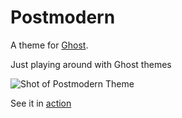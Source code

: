 # Postmodern

A theme for [Ghost](http://github.com/tryghost/ghost/).

Just playing around with Ghost themes

![Shot of Postmodern Theme](https://raw.github.com/dmadisetti/postmodern-theme/master/screenshot.png "Screenshot")

See it in [action](http://blog.postmodern.technology)
